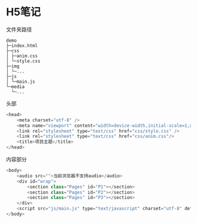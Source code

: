 <!--
 * @Author: YinBZ
 * @Date: 2021-09-13 11:26:06
 * @LastEditTime: 2021-09-13 11:49:43
 * @LastEditors: Please set LastEditors
 * @Description: In User Settings Edit
 * @FilePath: \demod:\文件\H5笔记.md
-->
# H5笔记

文件夹路径
~~~
demo
├─index.html
├─css
│ ├─anim.css
│ └─style.css
├─img
│ └─...
├─js
│ └─main.js
└─media
  └─...
~~~
头部
~~~JavaScript
<head>
    <meta charset="utf-8" />
    <meta name="viewport" content="width=device-width,initial-scale=1,minimum-scale=1,maximum-scale=1,user-scalable=no" />
    <link rel="stylesheet" type="text/css" href="css/style.css" />
    <link rel="stylesheet" type="text/css" href="css/anim.css"/>
    <title>项目主题</title>
</head>
~~~
内容部分
~~~JavaScript
<body>
    <audio src="">当前浏览器不支持audio</audio>
    <div id="wrap">
        <section class="Pages" id="P1"></section>
        <section class="Pages" id="P2"></section>
        <section class="Pages" id="P3"></section>
    </div>
    <script src="js/main.js" type="text/javascript" charset="utf-8" defer="defer"></script>
</body>
~~~
